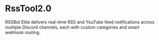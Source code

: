 # RssTool2.0
RSSBot Elite delivers real-time RSS and YouTube feed notifications across multiple Discord channels, each with custom categories and smart webhook routing.
